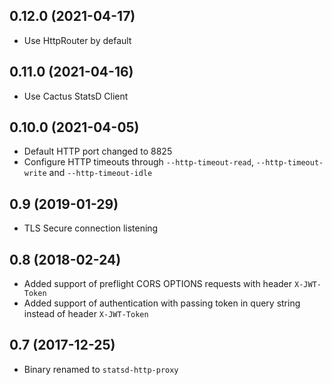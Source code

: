 ## 0.12.0 (2021-04-17)
  * Use HttpRouter by default

## 0.11.0 (2021-04-16)
  * Use Cactus StatsD Client

## 0.10.0 (2021-04-05)
  * Default HTTP port changed to 8825
  * Configure HTTP timeouts through `--http-timeout-read`, `--http-timeout-write` and `--http-timeout-idle`

## 0.9 (2019-01-29)
  * TLS Secure connection listening

## 0.8 (2018-02-24)
  * Added support of preflight CORS OPTIONS requests with header `X-JWT-Token`
  * Added support of authentication with passing token in query string instead of header `X-JWT-Token`

## 0.7 (2017-12-25)
  * Binary renamed to `statsd-http-proxy`
